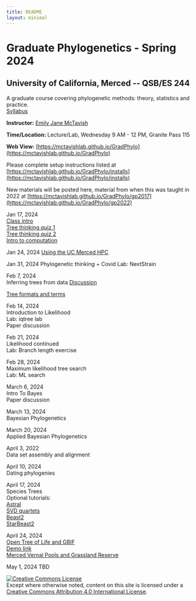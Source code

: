 ```yaml
---
title: README
layout: minimal
---
```


# Graduate Phylogenetics - Spring 2024

## University of California, Merced -- QSB/ES 244

A graduate course covering phylogenetic methods: theory, statistics and practice.  
[Syllabus](https://github.com/McTavishLab/GradPhylo/raw/master/docs/QSB_ES_244_syllabus_2024.pdf)

**Instructor:**  [Emily Jane McTavish](http://McTavishLab.github.io/)

**Time/Location:** Lecture/Lab, Wednesday 9 AM - 12 PM, Granite Pass 115

**Web View:** [https://mctavishlab.github.io/GradPhylo](https://mctavishlab.github.io/GradPhylo)


Please complete setup instructions listed at [https://mctavishlab.github.io/GradPhylo/installs](https://mctavishlab.github.io/GradPhylo/installs)

New materials will be posted here, material from when this was taught in 2022 at [https://mctavishlab.github.io/GradPhylo/gp2017](https://mctavishlab.github.io/GradPhylo/gp2022)


Jan 17, 2024  
[Class intro](https://github.com/McTavishLab/GradPhylo/blob/master/docs/slides/intro_phylo.pdf)  
[Tree thinking quiz 1](https://github.com/McTavishLab/GradPhylo/blob/master/docs/assignments/TreeThinkingQuiz/TreeThinkingQuiz1.pdf)  
[Tree thinking quiz 2](https://github.com/McTavishLab/GradPhylo/blob/master/docs/assignments/TreeThinkingQuiz/TreeThinkingQuiz2.pdf)  
[Intro to computation](https://github.com/McTavishLab/GradPhylo/blob/master/docs/slides/intro_comp.pdf)  


Jan 24, 2024
[Using the UC Merced HPC](https://ucmerced.github.io/hpc_docs/#/)


Jan 31, 2024
Phylogenetic thinking + Covid
Lab: NextStrain


Feb 7, 2024   
Inferring trees from data
[Discussion](http://for-the-love-of-trees.blogspot.com/2016/09/the-ancestors-are-not-among-us.html)

[Tree formats and terms](https://github.com/McTavishLab/GradPhylo/blob/master/docs/slides/Tree_formats_and_terms.pdf)  


Feb 14, 2024  
Introduction to Likelihood  
Lab: iqtree lab  
Paper discussion  

Feb 21, 2024  
Likelihood continued  
Lab: Branch length exercise  

Feb 28, 2024  
Maximum likelihood tree search  
Lab: ML search  

March 6, 2024  
Intro To Bayes  
Paper discussion  
 
March 13, 2024  
Bayesian Phylogenetics  

March 20, 2024  
Applied Bayesian Phylogenetics  

April 3, 2022  
Data set assembly and alignment  

April 10, 2024  
Dating phylogenies  

April 17, 2024  
Species Trees  
Optional tutorials:    
[Astral](https://github.com/smirarab/ASTRAL/blob/master/astral-tutorial.md})  
[SVD quartets](http://www.phylosolutions.com/tutorials/ssb2018/svdquartets-tutorial.html)  
[Beast2](https://taming-the-beast.org/tutorials/StarBeast-Tutorial/)  
[StarBeast2](https://taming-the-beast.org/tutorials/species-tree-clocks/)  


April 24, 2024  
[Open Tree of Life and GBIF](https://github.com/McTavishLab/GradPhylo/blob/master/docs/slides/OT_intro_GBIF_demo.pdf)  
[Demo link](https://github.com/McTavishLab/jupyter_OpenTree_tutorials)    
[Merced Vernal Pools and Grassland Reserve](https://ucnrs.org/reserves/merced-vernal-pools-and-grassland-reserve/)  

May 1, 2024 
TBD  


<a rel="license" href="http://creativecommons.org/licenses/by/4.0/"><img alt="Creative Commons License" style="border-width:0" src="https://i.creativecommons.org/l/by/4.0/88x31.png" /></a><br />Except where otherwise noted, content on this site is licensed under a <a rel="license" href="http://creativecommons.org/licenses/by/4.0/">Creative Commons Attribution 4.0 International License</a>.
